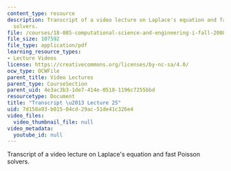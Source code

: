 ```yaml
---
content_type: resource
description: Transcript of a video lecture on Laplace's equation and fast Poisson
  solvers.
file: /courses/18-085-computational-science-and-engineering-i-fall-2008/7d158a93b01504cd29ac51de41c326e4_18-085F08-L25.pdf
file_size: 107592
file_type: application/pdf
learning_resource_types:
- Lecture Videos
license: https://creativecommons.org/licenses/by-nc-sa/4.0/
ocw_type: OCWFile
parent_title: Video Lectures
parent_type: CourseSection
parent_uid: 4e3ac3b3-1de7-414e-0518-1196c7255bbd
resourcetype: Document
title: "Transcript \u2013 Lecture 25"
uid: 7d158a93-b015-04cd-29ac-51de41c326e4
video_files:
  video_thumbnail_file: null
video_metadata:
  youtube_id: null
---
```

Transcript of a video lecture on Laplace's equation and fast Poisson solvers.